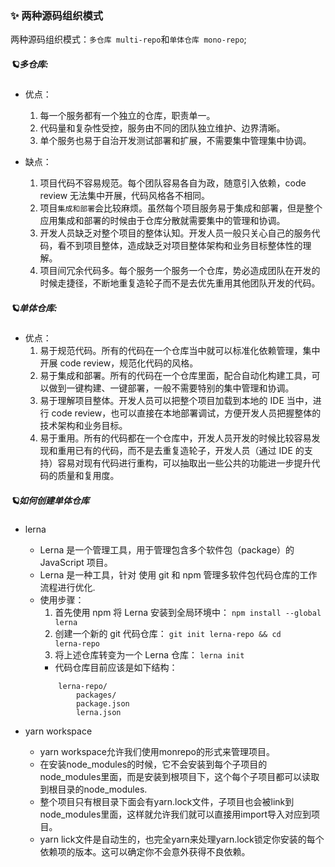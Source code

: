 ### ✨ 两种源码组织模式
两种源码组织模式：`多仓库 multi-repo`和`单体仓库 mono-repo`;

##### 🪐多仓库:
* 优点：
    1. 每一个服务都有一个独立的仓库，职责单一。
    2. 代码量和复杂性受控，服务由不同的团队独立维护、边界清晰。
    3. 单个服务也易于自治开发测试部署和扩展，不需要集中管理集中协调。

* 缺点：
    1. 项目代码不容易规范。每个团队容易各自为政，随意引入依赖，code review 无法集中开展，代码风格各不相同。
    2. 项目`集成和部署`会比较麻烦。虽然每个项目服务易于集成和部署，但是整个应用集成和部署的时候由于仓库分散就需要集中的管理和协调。
    3. 开发人员缺乏对整个项目的整体认知。开发人员一般只关心自己的服务代码，看不到项目整体，造成缺乏对项目整体架构和业务目标整体性的理解。
    4. 项目间冗余代码多。每个服务一个服务一个仓库，势必造成团队在开发的时候走捷径，不断地重复造轮子而不是去优先重用其他团队开发的代码。

##### 🪐单体仓库:

* 优点：
    1. 易于规范代码。所有的代码在一个仓库当中就可以标准化依赖管理，集中开展 code review，规范化代码的风格。
    2. 易于集成和部署。所有的代码在一个仓库里面，配合自动化构建工具，可以做到一键构建、一键部署，一般不需要特别的集中管理和协调。
    3. 易于理解项目整体。开发人员可以把整个项目加载到本地的 IDE 当中，进行 code review，也可以直接在本地部署调试，方便开发人员把握整体的技术架构和业务目标。
    4. 易于重用。所有的代码都在一个仓库中，开发人员开发的时候比较容易发现和重用已有的代码，而不是去重复造轮子，开发人员（通过 IDE 的支持）容易对现有代码进行重构，可以抽取出一些公共的功能进一步提升代码的质量和复用度。
    

##### 🪐如何创建单体仓库

* lerna
    * Lerna 是一个管理工具，用于管理包含多个软件包（package）的 JavaScript 项目。
    * Lerna 是一种工具，针对 使用 git 和 npm 管理多软件包代码仓库的工作流程进行优化.
    * 使用步骤：
        1. 首先使用 npm 将 Lerna 安装到全局环境中：
        <code>npm install --global lerna</code>
        2. 创建一个新的 git 代码仓库：
        <code>git init lerna-repo && cd lerna-repo</code>
        3. 将上述仓库转变为一个 Lerna 仓库：
        <code>lerna init</code> 
        * 代码仓库目前应该是如下结构：
        ```
            lerna-repo/
                packages/
                package.json
                lerna.json
        ```
       
* yarn workspace
    * yarn workspace允许我们使用monrepo的形式来管理项目。
    * 在安装node_modules的时候，它不会安装到每个子项目的node_modules里面，而是安装到根项目下，这个每个子项目都可以读取到根目录的node_modules.
    * 整个项目只有根目录下面会有yarn.lock文件，子项目也会被link到node_modules里面，这样就允许我们就可以直接用import导入对应到项目。
    * yarn lick文件是自动生的，也完全yarn来处理yarn.lock锁定你安装的每个依赖项的版本。这可以确定你不会意外获得不良依赖。
